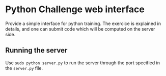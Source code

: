 # Python Challenge web interface

Provide a simple interface for python training. The exercice is explained in details, and one can submit code which will be computed on the server side.

## Running the server

Use `sudo python server.py` to run the server through the port specified in the `server.py` file.
